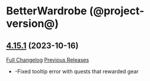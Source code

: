# BetterWardrobe (@project-version@)

## [4.15.1](https://github.com/SLOKnightfall/BetterWardrobe/tree/4.15.1) (2023-10-16)
[Full Changelog](https://github.com/SLOKnightfall/BetterWardrobe/compare/4.15...4.15.1) [Previous Releases](https://github.com/SLOKnightfall/BetterWardrobe/releases)

- -Fixed tooltip error with quests that rewarded gear  
